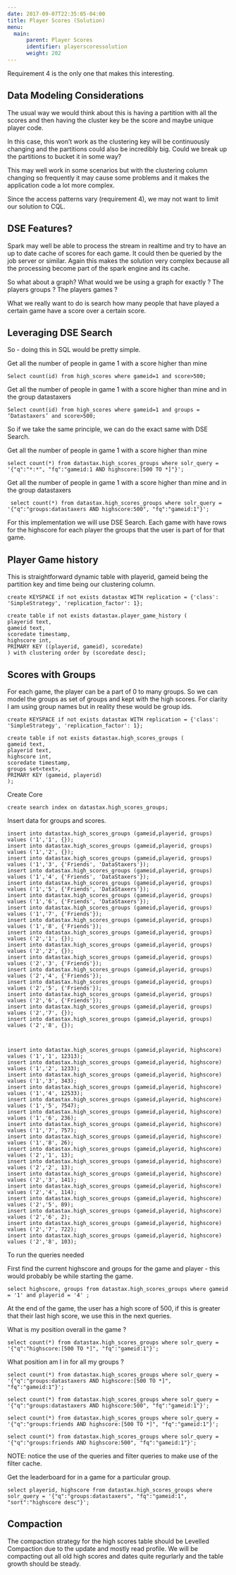 ```yaml
---
date: 2017-09-07T22:35:05-04:00
title: Player Scores (Solution)
menu:
  main:
      parent: Player Scores
      identifier: playerscoressolution
      weight: 202
---
```


Requirement 4 is the only one that makes this interesting.

## Data Modeling Considerations

The usual way we would think about this is having a partition with all the scores and then having the cluster key be the score and maybe unique player code.

In this case, this won’t work as the clustering key will be continuously changing and the partitions could also be incredibly big. Could we break up the partitions to bucket it in some way?

This may well work in some scenarios but with the clustering column changing so frequently it may cause some problems and it makes the application code a lot more complex.

Since the access patterns vary (requirement 4), we may not want to limit our solution to CQL.

## DSE Features?

Spark may well be able to process the stream in realtime and try to have an up to date cache of scores for each game. It could then be queried by the job server or similar. Again this makes the solution very complex because all the processing become part of the spark engine and its cache.

So what about a graph? What would we be using a graph for exactly ? The players groups ? The players games ?

What we really want to do is search how many people that have played a certain game have a score over a certain score.

## Leveraging DSE Search

So - doing this in SQL would be pretty simple.

Get all the number of people in game 1 with a score higher than mine

    Select count(id) from high_scores where gameid=1 and score>500;

Get all the number of people in game 1 with a score higher than mine and in the group datastaxers

    Select count(id) from high_scores where gameid=1 and groups = ‘Datastaxers’ and score>500;

So if we take the same principle, we can do the exact same with DSE Search.

Get all the number of people in game 1 with a score higher than mine

    select count(*) from datastax.high_scores_groups where solr_query = '{"q":"*:*", "fq":"gameid:1 AND highscore:[500 TO *]"}';

Get all the number of people in game 1 with a score higher than mine and in the group datastaxers
    
     select count(*) from datastax.high_scores_groups where solr_query = '{"q":"groups:datastaxers AND highscore:500", "fq":"gameid:1"}';

For this implementation we will use DSE Search. Each game with have rows for the highscore for each player the groups that the user is part of for that game. 

## Player Game history 

This is straightforward dynamic table with playerid, gameid being the partition key and time being our clustering column.

```
create KEYSPACE if not exists datastax WITH replication = {'class': 'SimpleStrategy', 'replication_factor': 1};

create table if not exists datastax.player_game_history (
playerid text,
gameid text,
scoredate timestamp,
highscore int,
PRIMARY KEY ((playerid, gameid), scoredate)
) with clustering order by (scoredate desc);
```

## Scores with Groups

For each game, the player can be a part of 0 to many groups. So we can model the groups as set of groups and kept with the  high scores. For clarity I am using group names but in reality these would be group ids.   
```
create KEYSPACE if not exists datastax WITH replication = {'class': 'SimpleStrategy', 'replication_factor': 1};

create table if not exists datastax.high_scores_groups (
gameid text,
playerid text,
highscore int,
scoredate timestamp,
groups set<text>,
PRIMARY KEY (gameid, playerid)
);
```

Create Core
```
create search index on datastax.high_scores_groups;
```

Insert data for groups and scores.
```
insert into datastax.high_scores_groups (gameid,playerid, groups) values ('1','1', {});
insert into datastax.high_scores_groups (gameid,playerid, groups) values ('1','2', {});
insert into datastax.high_scores_groups (gameid,playerid, groups) values ('1','3', {'Friends', 'DataStaxers'});
insert into datastax.high_scores_groups (gameid,playerid, groups) values ('1','4', {'Friends', 'DataStaxers'});
insert into datastax.high_scores_groups (gameid,playerid, groups) values ('1','5', {'Friends', 'DataStaxers'});
insert into datastax.high_scores_groups (gameid,playerid, groups) values ('1','6', {'Friends', 'DataStaxers'});
insert into datastax.high_scores_groups (gameid,playerid, groups) values ('1','7', {'Friends'});
insert into datastax.high_scores_groups (gameid,playerid, groups) values ('1','8', {'Friends'});
insert into datastax.high_scores_groups (gameid,playerid, groups) values ('2','1', {});
insert into datastax.high_scores_groups (gameid,playerid, groups) values ('2','2', {});
insert into datastax.high_scores_groups (gameid,playerid, groups) values ('2','3', {'Friends'});
insert into datastax.high_scores_groups (gameid,playerid, groups) values ('2','4', {'Friends'});
insert into datastax.high_scores_groups (gameid,playerid, groups) values ('2','5', {'Friends'});
insert into datastax.high_scores_groups (gameid,playerid, groups) values ('2','6', {'Friends'});
insert into datastax.high_scores_groups (gameid,playerid, groups) values ('2','7', {});
insert into datastax.high_scores_groups (gameid,playerid, groups) values ('2','8', {});



insert into datastax.high_scores_groups (gameid,playerid, highscore) values ('1','1', 12313);
insert into datastax.high_scores_groups (gameid,playerid, highscore) values ('1','2', 1233);
insert into datastax.high_scores_groups (gameid,playerid, highscore) values ('1','3', 343);
insert into datastax.high_scores_groups (gameid,playerid, highscore) values ('1','4', 12533);
insert into datastax.high_scores_groups (gameid,playerid, highscore) values ('1','5', 7547);
insert into datastax.high_scores_groups (gameid,playerid, highscore) values ('1','6', 236);
insert into datastax.high_scores_groups (gameid,playerid, highscore) values ('1','7', 757);
insert into datastax.high_scores_groups (gameid,playerid, highscore) values ('1','8', 26);
insert into datastax.high_scores_groups (gameid,playerid, highscore) values ('2','1', 13);
insert into datastax.high_scores_groups (gameid,playerid, highscore) values ('2','2', 13);
insert into datastax.high_scores_groups (gameid,playerid, highscore) values ('2','3', 141);
insert into datastax.high_scores_groups (gameid,playerid, highscore) values ('2','4', 114);
insert into datastax.high_scores_groups (gameid,playerid, highscore) values ('2','5', 89);
insert into datastax.high_scores_groups (gameid,playerid, highscore) values ('2','6', 2);
insert into datastax.high_scores_groups (gameid,playerid, highscore) values ('2','7', 722);
insert into datastax.high_scores_groups (gameid,playerid, highscore) values ('2','8', 103);
```

To run the queries needed 

First find the current highscore and groups for the game and player - this would probably be while starting the game. 
```
select highscore, groups from datastax.high_scores_groups where gameid = '1' and playerid = '4' ;
```
At the end of the game, the user has a high score of 500, if this is greater that their last high score, we use this in the next queries. 

What is my position overall in the game ?
```
select count(*) from datastax.high_scores_groups where solr_query = '{"q":"highscore:[500 TO *]", "fq":"gameid:1"}';
```

What position am I in for all my groups ? 
```
select count(*) from datastax.high_scores_groups where solr_query = '{"q":"groups:datastaxers AND highscore:[500 TO *]", "fq":"gameid:1"}';

select count(*) from datastax.high_scores_groups where solr_query = '{"q":"groups:datastaxers AND highscore:500", "fq":"gameid:1"}';

select count(*) from datastax.high_scores_groups where solr_query = '{"q":"groups:friends AND highscore:[500 TO *]", "fq":"gameid:1"}';

select count(*) from datastax.high_scores_groups where solr_query = '{"q":"groups:friends AND highscore:500", "fq":"gameid:1"}';

```
NOTE: notice the use of the queries and filter queries to make use of the filter cache. 

Get the leaderboard for in a game for a particular group. 
```
select playerid, highscore from datastax.high_scores_groups where solr_query = '{"q":"groups:datastaxers", "fq":"gameid:1", "sort":"highscore desc"}';
```

## Compaction 

The compaction strategy for the high scores table should be Levelled Compaction due to the update and mostly read profile. We will be compacting out all old high scores and dates quite regurlarly and the table growth should be steady. 
